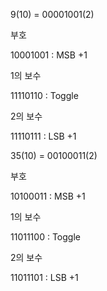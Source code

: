 9(10) = 00001001(2)

부호

10001001	:	MSB +1

1의 보수

11110110     :    Toggle

2의 보수

11110111	:	LSB +1





35(10) = 00100011(2)

부호

10100011	:	MSB +1

1의 보수

11011100     :    Toggle

2의 보수

11011101		:	LSB +1

